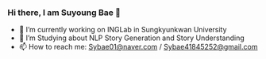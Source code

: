### Hi there, I am Suyoung Bae 👋

- 🔭 I’m currently working on INGLab in Sungkyunkwan University
- 🌱 I’m Studying about NLP Story Generation and Story Understanding
- 📫 How to reach me: Sybae01@naver.com / Sybae41845252@gmail.com
